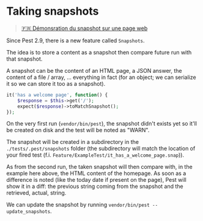 # Taking snapshots  

> [🇫🇷 Démonsration du snapshot sur une page web](https://youtu.be/8o1OKFbG854?t=163)

Since Pest 2.9, there is a new feature called `Snapshots`.

The idea is to store a content as a snapshot then compare future run with that snapshot.

A snapshot can be the content of an HTML page, a JSON answer, the content of a file / array, ... everything in fact (for an object; we can serialize it so we can store it too as a snapshot).

```php
it('has a welcome page', function() {
    $response = $this->get('/');
    expect($response)->toMatchSnapshot();
});
```

On the very first run (`vendor/bin/pest`), the snapshot didn't exists yet so it'll be created on disk and the test will be noted as "WARN".

The snapshot will be created in a subdirectory in the `./tests/.pest/snapshots` folder (the subdirectory will match the location of your fired test (f.i. `Feature/ExampleTest/it_has_a_welcome_page.snap`)).

As from the second run, the taken snapshot will then compare with, in the example here above, the HTML content of the homepage. As soon as a difference is noted (like the today date if present on the page), Pest will show it in a diff: the previous string coming from the snapshot and the retrieved, actual, string.

We can update the snapshot by running `vendor/bin/pest --update_snapshots`.